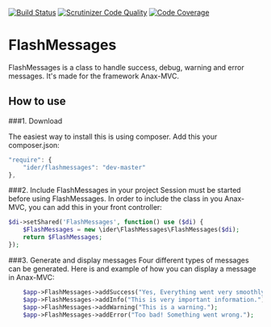 [![Build Status](https://travis-ci.org/pbjuhr/FlashMessages.svg?branch=master)](https://travis-ci.org/idajosefin/FlashMessages.svg?branch=master)
[![Scrutinizer Code Quality](https://scrutinizer-ci.com/g/idajosefin/FlashMessages/badges/quality-score.png?b=master)](https://scrutinizer-ci.com/g/idajosefin/FlashMessages/?branch=master)
[![Code Coverage](https://scrutinizer-ci.com/g/idajosefin/FlashMessages/badges/coverage.png?b=master)](https://scrutinizer-ci.com/g/idajosefin/FlashMessages/?branch=master)

FlashMessages
=============

FlashMessages is a class to handle success, debug, warning and error messages. It's made for the framework Anax-MVC.

How to use
-------------
###1. Download

The easiest way to install this is using composer. Add this your composer.json: 

```javascript
"require": {
    "ider/flashmessages": "dev-master"
},
```
###2. Include FlashMessages in your project
Session must be started before using FlashMessages. In order to include the class in you Anax-MVC, you can add this in your front controller: 

```php
$di->setShared('FlashMessages', function() use ($di) { 
    $FlashMessages = new \ider\FlashMessages\FlashMessages($di); 
    return $FlashMessages; 
});
```

###3. Generate and display messages
Four different types of messages can be generated. Here is and example of how you can display a message in Anax-MVC:  
```php
    $app->FlashMessages->addSuccess("Yes, Everything went very smoothly!");
    $app->FlashMessages->addInfo("This is very important information.");
    $app->FlashMessages->addWarning("This is a warning.");
    $app->FlashMessages->addError("Too bad! Something went wrong.");
```